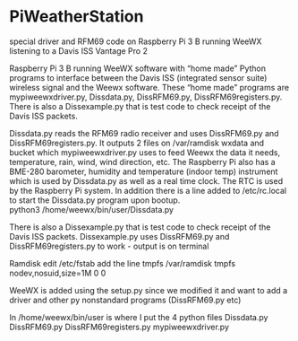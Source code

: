 # PiWeatherStation
special driver and RFM69 code on Raspberry Pi 3 B running WeeWX listening to a Davis ISS Vantage Pro 2

Raspberry Pi 3 B running WeeWX software with “home made” Python programs to interface between the Davis ISS (integrated sensor suite) wireless signal and the Weewx software. These “home made” programs are mypiweewxdriver.py, Dissdata.py, DissRFM69.py, DissRFM69registers.py.  There is also a Dissexample.py that is test code to check receipt of the Davis ISS packets. 

Dissdata.py reads the RFM69 radio receiver and uses DissRFM69.py and DissRFM69registers.py. It outputs 2 files on /var/ramdisk wxdata and bucket which mypiweewxdriver.py uses to feed Weewx the data it needs, temperature, rain, wind, wind direction, etc. The Raspberry Pi also has a BME-280 barometer, humidity and temperature (indoor temp) instrument which is used by Dissdata.py as well as a real time clock. The RTC is used by the Raspberry Pi system.
In addition there is a line added to /etc/rc.local to start the Dissdata.py program upon bootup.  
python3 /home/weewx/bin/user/Dissdata.py

There is also a Dissexample.py that is test code to check receipt of the Davis ISS packets. 
Dissexample.py uses DissRFM69.py and DissRFM69registers.py to work - output is on terminal

Ramdisk 
edit /etc/fstab
add the line 
tmpfs /var/ramdisk tmpfs nodev,nosuid,size=1M 0 0

WeeWX is added using the setup.py since we modified it and want to add a driver and other py nonstandard programs (DissRFM69.py etc)

In /home/weewx/bin/user is where I put the 4 python files Dissdata.py DissRFM69.py DissRFM69registers.py mypiweewxdriver.py


 
